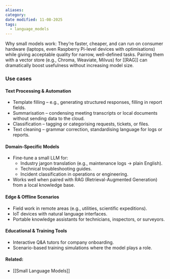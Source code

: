 ```yaml
---
aliases: 
category: 
date modified: 11-08-2025
tags:
  - language_models
---
```


Why small models work:
They’re faster, cheaper, and can run on consumer hardware (laptops, even Raspberry Pi-level devices with optimisations) while giving acceptable quality for narrow, well-defined tasks. Pairing them with a vector store (e.g., Chroma, Weaviate, Milvus) for [[RAG]] can dramatically boost usefulness without increasing model size.

### Use cases

#### Text Processing & Automation
* Template filling – e.g., generating structured responses, filling in report fields.
* Summarisation – condensing meeting transcripts or local documents without sending data to the cloud.
* Classification – tagging or categorising requests, tickets, or files.
* Text cleaning – grammar correction, standardising language for logs or reports.

#### Domain-Specific Models
* Fine-tune a small LLM for:
  * Industry jargon translation (e.g., maintenance logs → plain English).
  * Technical troubleshooting guides.
  * Incident classification in operations or engineering.
* Works well when paired with RAG (Retrieval-Augmented Generation) from a local knowledge base.
#### Edge & Offline Scenarios
* Field work in remote areas (e.g., utilities, scientific expeditions).
* IoT devices with natural language interfaces.
* Portable knowledge assistants for technicians, inspectors, or surveyors.
#### Educational & Training Tools
* Interactive Q\&A tutors for company onboarding.
* Scenario-based training simulations where the model plays a role.

#### Related:
- [[Small Language Models]]